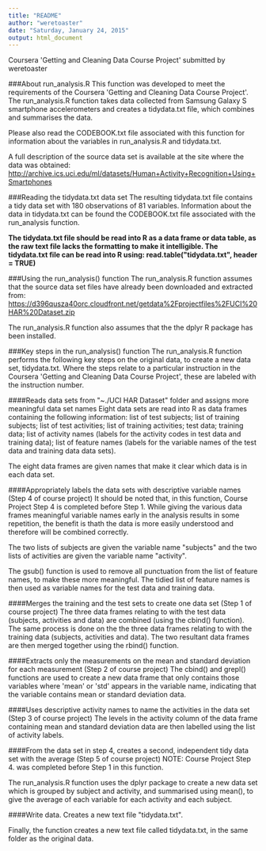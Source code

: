 ```yaml
---
title: "README"
author: "weretoaster"
date: "Saturday, January 24, 2015"
output: html_document
---
```


Coursera 'Getting and Cleaning Data Course Project' submitted by weretoaster

###About run_analysis.R
This function was developed to meet the requirements of the Coursera 'Getting and Cleaning Data Course Project'. The run_analysis.R function takes data collected from Samsung Galaxy S smartphone accelerometers and creates a tidydata.txt file, which combines and summarises the data.

Please also read the CODEBOOK.txt file associated with this function for information about the variables in run_analysis.R and tidydata.txt.

A full description of the source data set is available at the site where the data was obtained: http://archive.ics.uci.edu/ml/datasets/Human+Activity+Recognition+Using+Smartphones 

###Reading the tidydata.txt data set
The resulting tidydata.txt file contains a tidy data set with 180 observations of 81 variables. Information about the data in tidydata.txt can be found the CODEBOOK.txt file associated with the run_analysis function.

**The tidydata.txt file should be read into R as a data frame or data table, as the raw text file lacks the formatting to make it intelligible. The tidydata.txt file can be read into R using: read.table("tidydata.txt", header = TRUE)**

###Using the run_analysis() function
The run_analysis.R function assumes that the source data set files have already been downloaded and extracted from:
https://d396qusza40orc.cloudfront.net/getdata%2Fprojectfiles%2FUCI%20HAR%20Dataset.zip

The run_analysis.R function also assumes that the the dplyr R package has been installed.

###Key steps in the run_analysis() function
The run_analysis.R function performs the following key steps on the original data, to create a new data set, tidydata.txt. Where the steps relate to a particular instruction in the Coursera 'Getting and Cleaning Data Course Project', these are labeled with the instruction number.

####Reads data sets from "~./UCI HAR Dataset" folder and assigns more meaningful data set names
Eight data sets are read into R as data frames containing the following information: list of test subjects; list of training subjects; list of test activities; list of training activities; test data; training data; list of activity names (labels for the activity codes in test data and training data); list of feature names (labels for the variable names of the test data and training data data sets).

The eight data frames are given names that make it clear which data is in each data set.

####Appropriately labels the data sets with descriptive variable names (Step 4 of course project)
It should be noted that, in this function, Course Project Step 4 is completed before Step 1. While giving the  various data frames meaningful variable names early in the analysis results in some repetition, the benefit is thath the data is more easily understood and therefore will be combined correctly.

The two lists of subjects are given the variable name "subjects" and the two lists of activities are given the variable name "activity".

The gsub() function is used to remove all punctuation from the list of feature names, to make these more meaningful. The tidied list of feature names is then used as variable names for the test data and training data.

####Merges the training and the test sets to create one data set (Step 1 of course project)
The three data frames relating to with the test data (subjects, activities and data) are combined (using the cbind() function). The same process is done on the the three data frames relating to with the training data (subjects, activities and data). The two resultant data frames are then merged together using the rbind() function.

####Extracts only the measurements on the mean and standard deviation for each measurement (Step 2 of course project)
The cbind() and grepl() functions are used to create a new data frame that only contains those variables where 'mean' or 'std' appears in the variable name, indicating that the variable contains mean or standard deviation data.

####Uses descriptive activity names to name the activities in the data set (Step 3 of course project)
The levels in the activity column of the data frame containing mean and standard deviation data are then labelled using the list of activity labels.
   
####From the data set in step 4, creates a second, independent tidy data set with the average (Step 5 of course project)
NOTE: Course Project Step 4. was completed before Step 1 in this function.

The run_analysis.R function uses the dplyr package to create a new data set which is grouped by subject and activity, and summarised using mean(), to give the average of each variable for each activity and each subject.
    
####Write data. Creates a new text file "tidydata.txt".
                                     
Finally, the function creates a new text file called tidydata.txt, in the same folder as the original data.
